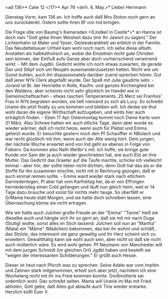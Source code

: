 <ad 136>* Calw 12 </17>* Apr 76
 <(erh. 6. May.>*
Lieber Herrmann

Dienstag Vorm. kam 136 an. Ich hoffe auch daß Mrs Stoton noch gern an uns zurückdenkt. Ostern sollte ihren Bf von Ind bringen.

Die Frage (die von Baumg's Kameraden <(Lindke) in Castle*>* an Hanna ist doch naiv "Gott gebe Ihnen Weisheit dazu (mir Ihr Jawort zu sagen)." Der Lichtenhahn ist Maler und Ypser, Geisteskrankheit sei erblich in der Familie. Das Neudettelsauer Urtheil kam wohl noch nach. Ich sehe diese altluth. Anstalten als halbkatholisch an, wobei die Einzelnen recht gute Christen sein können, der Einfluß aufs Ganze aber doch vorherrschend verwirrend wirkt. - Mit dem Jugdbl. Gedicht wollte ich noch etwas zuwarten, da gerade Dav und Stkpf sich um Neujahr auseinanderzusetzen hatten. Nicht wie um Gunst buhlen, auch ihn dispassionately darüber zuerst sprechen hören. Gut daß jener NYk Clerk abgefaßt wurde. Der Spaß mit Julie gaudirte sehr. - Jorand ist Br. der Henriette in Rolle, Kaufm. und ganzes Kirchenglied bei den Waldens. aber scheints nicht sehr glücklich im Handel wie in Gemeinschaftsachen - etwas raschen Temperaments. 25 Merz sei Fran‡ois' Frau in NYk begraben worden, sie ließ niemand zu sich als Lucy. So schreibt Uranie die jetzt finally zu uns kommen und bleiben will. Ich denke sie thut wohl daran die eigene Wirthschaft aufzugeben, und wirds hier auch erträglich finden. - Eben 17 Apr Ostermontag kommt noch Deine Karte vom 31 März. Also Schnee hatten wir auch etliche Tage, dann aber wurde es wieder wärmer, daß ich nicht heize, wenn auch für Plebst und Emma geheizt wurde. Er besuchte gestern noch den Pf Schauffler in NBulach und war recht glücklich mit ihm, wenn auch der Alte wenig hört. Dem jungen, der nächste Woche erwartet wird von Ind geht es ebenso in Folge von Fiebern. Da kommen also Nath Weitbr's mit. Ich hoffe, sie bringe gute Kunde von Sam der ja auch wieder geschrieben hat, wie auch Eliz an ihre Mutter. Das Gedicht das Graeter auf die Taufe machte, schicke ich vielleicht einmal - aber hör, der sollte lieber nicht dichten, denn Gott hat das als er die Stoffe für ihn zusammen mischte, nicht mit in Rechnung gezogen, daß er auch einmal reimen sollte. - Emma ward wieder stark nach etlichem Darniederliegen, Pl aber hat vom Karfreitag her, da er von Effringen herniederstieg einen Cold gefangen und läuft nun gleich heim, weil er 14 Tage dazu brauche und sonst für nichts mehr tauge. So überfällt er GrMama heute statt Morgen, und sie hatte doch schreiben lassen, eine Überraschung könne sie nicht ertragen.

Wie wir hatte auch Julchen große Freude an der "Emma" "Tanne" hieß sie dieselbe auch und hängte sich ihr so gern an, daß sie mit mir nach Duga (Stuttg) wollte, sonst alles im Stich lassend. Julchen soll nun an "Martha" (Mata) ein "Mäme" (Mädchen) bekommen, das bei ihr wohnt und schläft, das Stolzle, das interessirt sie ganz gewaltig und ihr Herz scheint sich zu erweitern. Gewaltthätig kann sie wohl auch sein, aber nicht so daß sie nicht auch mütterlich wäre. Es wird wohl gehen. Pf Neumann von Manchester will mit dem jungen Schmidt (im gleichen Ort) Jgdbl haben und bestellt sie "wegen der interessanten Schilderungen." Er grüßt auch Hesse.

Dieser ist heut nach Pforzh was zu sprechen. Seine Adele war vom Impfen und Zahnen stark mitgenommen, erholt sich aber jetzt, nachdem ich eine Wochelang nicht mit ihr ins Freie kommen konnte. Großmütterle sei ordentlich wohl. Dav schreibt selten. Mama will Uranie im Mai mit Fried abholen, Gott gebe, daß Alles gut ablaufe auch Tine wieder erstarke. Herzlich küßt  Euer V.
